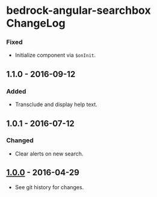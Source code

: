 # bedrock-angular-searchbox ChangeLog

### Fixed
- Initialize component via `$onInit`.

## 1.1.0 - 2016-09-12

### Added
- Transclude and display help text.

## 1.0.1 - 2016-07-12

### Changed
- Clear alerts on new search.

## [1.0.0] - 2016-04-29

- See git history for changes.

[Unreleased]: https://github.com/digitalbazaar/bedrock-angular-searchbox/compare/0.0.0...HEAD
[1.0.0]: https://github.com/digitalbazaar/bedrock-angular-key/compare/0.0.0...1.0.0
